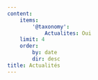 ```yaml
---
content:
    items:
        '@taxonomy':
            Actualites: Oui
    limit: 4
    order:
        by: date
        dir: desc
title: Actualités
---
```


